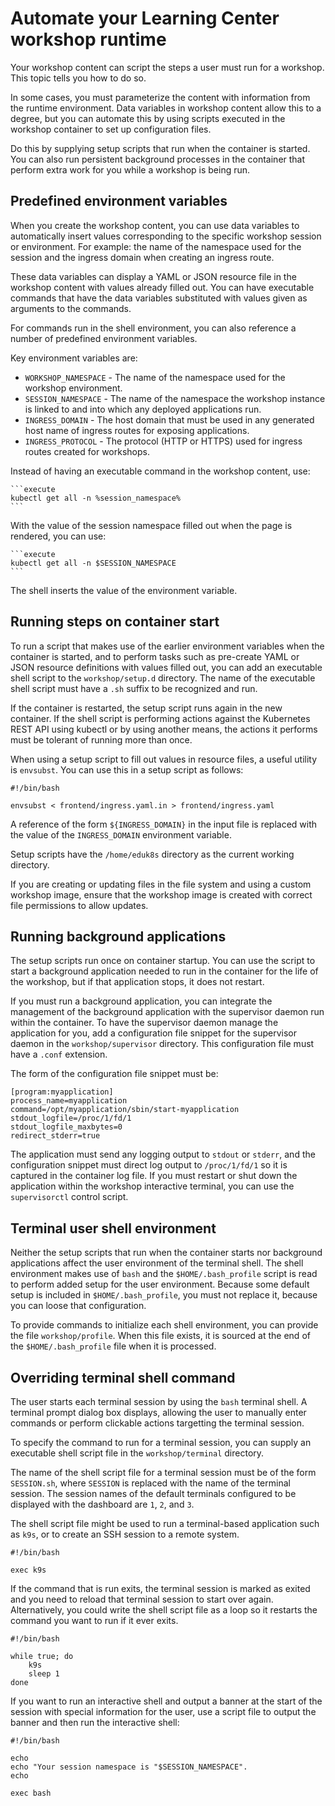 # Automate your Learning Center workshop runtime

Your workshop content can script the steps a user must run for a workshop.
This topic tells you how to do so.

In some cases, you must parameterize the content with information from the runtime environment.
Data variables in workshop content allow this to a degree, but you can automate this by using scripts
executed in the workshop container to set up configuration files.

Do this by supplying setup scripts that run when the container is started.
You can also run persistent background processes in the container that perform extra work for you
while a workshop is being run.

## <a id="env-variables"></a> Predefined environment variables

When you create the workshop content, you can use data variables to automatically insert values corresponding to the specific workshop session or environment. For example: the name of the namespace used for the session and the ingress domain when creating an ingress route.

These data variables can display a YAML or JSON resource file in the workshop content with values already filled out. You can have executable commands that have the data variables substituted with values given as arguments to the commands.

For commands run in the shell environment, you can also reference a number of predefined environment variables.

Key environment variables are:

* `WORKSHOP_NAMESPACE` - The name of the namespace used for the workshop environment.
* `SESSION_NAMESPACE` - The name of the namespace the workshop instance is linked to and into which any deployed applications run.
* `INGRESS_DOMAIN` - The host domain that must be used in any generated host name of ingress routes for exposing applications.
* `INGRESS_PROTOCOL` - The protocol (HTTP or HTTPS) used for ingress routes created for workshops.

Instead of having an executable command in the workshop content, use:

~~~text
```execute
kubectl get all -n %session_namespace%
```
~~~

With the value of the session namespace filled out when the page is rendered, you can use:

~~~text
```execute
kubectl get all -n $SESSION_NAMESPACE
```
~~~

The shell inserts the value of the environment variable.

## <a id="running-steps"></a> Running steps on container start

To run a script that makes use of the earlier environment variables when the container is started, and to perform tasks such as pre-create YAML or JSON resource definitions with values filled out, you can add an executable shell script to the `workshop/setup.d` directory. The name of the executable shell script must have a `.sh` suffix to be recognized and run.

If the container is restarted, the setup script runs again in the new container. If the shell script is performing actions against the Kubernetes REST API using kubectl or by using another means, the actions it performs must be tolerant of running more than once.

When using a setup script to fill out values in resource files, a useful utility is `envsubst`. You can use this in a setup script as follows:

```console
#!/bin/bash

envsubst < frontend/ingress.yaml.in > frontend/ingress.yaml
```

A reference of the form `${INGRESS_DOMAIN}` in the input file is replaced with the value of the `INGRESS_DOMAIN` environment variable.

Setup scripts have the `/home/eduk8s` directory as the current working directory.

If you are creating or updating files in the file system and using a custom workshop image, ensure that the workshop image is created with correct file permissions to allow updates.

## <a id="background-app"></a> Running background applications

The setup scripts run once on container startup. You can use the script to start a background application needed to run in the container for the life of the workshop, but if that application stops, it does not restart.

If you must run a background application, you can integrate the management of the background application with the supervisor daemon run within the container. To have the supervisor daemon manage the application for you, add a configuration file snippet for the supervisor daemon in the `workshop/supervisor` directory. This configuration file must have a `.conf` extension.

The form of the configuration file snippet must be:

```text
[program:myapplication]
process_name=myapplication
command=/opt/myapplication/sbin/start-myapplication
stdout_logfile=/proc/1/fd/1
stdout_logfile_maxbytes=0
redirect_stderr=true
```

The application must send any logging output to `stdout` or `stderr`, and the configuration snippet must direct log output to `/proc/1/fd/1` so it is captured in the container log file. If you must restart or shut down the application within the workshop interactive terminal, you can use the `supervisorctl` control script.

## <a id="terminal-env"></a> Terminal user shell environment

Neither the setup scripts that run when the container starts nor background applications affect the user environment of the terminal shell. The shell environment makes use of `bash` and the `$HOME/.bash_profile` script is read to perform added setup for the user environment. Because some default setup is included in `$HOME/.bash_profile`, you must not replace it, because you can loose that configuration.

To provide commands to initialize each shell environment, you can provide the file `workshop/profile`. When this file exists, it is sourced at the end of the `$HOME/.bash_profile` file when it is processed.

## <a id="override-shell"></a> Overriding terminal shell command

The user starts each terminal session by using the `bash` terminal shell. A terminal prompt dialog box displays, allowing the user to manually enter commands or perform clickable actions targetting the terminal session.

To specify the command to run for a terminal session, you can supply an executable shell script file in the `workshop/terminal` directory.

The name of the shell script file for a terminal session must be of the form `SESSION.sh`, where `SESSION` is replaced with the name of the terminal session. The session names of the default terminals configured to be displayed with the dashboard are `1`, `2`, and `3`.

The shell script file might be used to run a terminal-based application such as `k9s`, or to create an SSH session to a remote system.

```console
#!/bin/bash

exec k9s
```

If the command that is run exits, the terminal session is marked as exited and you need to reload that terminal session to start over again. Alternatively, you could write the shell script file as a loop so it restarts the command you want to run if it ever exits.

```console
#!/bin/bash

while true; do
    k9s
    sleep 1
done
```

If you want to run an interactive shell and output a banner at the start of the session with special information for the user, use a script file to output the banner and then run the interactive shell:

```console
#!/bin/bash

echo
echo "Your session namespace is "$SESSION_NAMESPACE".
echo

exec bash
```
